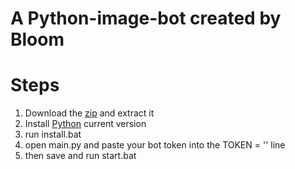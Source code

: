 # A Python-image-bot created by Bloom
# Steps
1. Download the [zip](https://github.com/joschi3957/Python-images-bot/archive/refs/heads/main.zip) and extract it
2. Install [Python](https://python.org/downloads) current version
3. run install.bat
4. open main.py and paste your bot token into the TOKEN = '' line
5. then save and run start.bat

